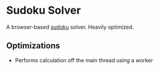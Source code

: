 # Sudoku Solver

A browser-based [sudoku](https://en.wikipedia.org/wiki/Sudoku) solver. Heavily optimized.

## Optimizations

- Performs calculation off the main thread using a worker
